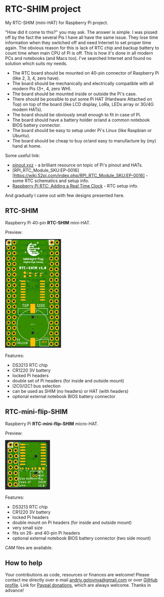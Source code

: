 # RTC-SHIM project

My RTC-SHIM (mini-HAT) for Raspberry Pi project.

"How did it come to this?" you may ask.
The answer is simple.
I was pissed off by the fact the several Pis I have all have the same issue.
They lose time information when they switched off and need Internet to set proper time again.
The obvious reason for this is lack of RTC chip and backup battery to count time when main CPU of Pi is off.
This is how it's done in all modern PCs and notebooks (and Macs too).
I've searched Internet and found no solution which suits my needs.

- The RTC board should be mounted on 40-pin connector of Raspberry Pi (like 2, 3, 4, zero have).
- The board should be mechanically and electrically compatible with all modern Pis (3+, 4, zero WH).
- The board should be mounted inside or outside the Pi's case.
- There should be possible to put some Pi HAT (Hardware Attached on Top) on top of the board (like LCD display, LoRa, LEDs array or 3G/4G modem HATs).
- The board should be obviously small enough to fit in case of Pi.
- The board should have a battery holder or/and a common notebook BIOS battery connector.
- The board should be easy to setup under Pi's Linux (like Raspbian or Ubuntu).
- The board should be cheap to buy or/and easy to manufacture by (my) hand at home.

Some useful link:

- [pinout.xyz](https://pinout.xyz/) - a brilliant resource on topic of Pi's pinout and HATs.
- [RPI_RTC_Module_SKU:EP-0016][https://wiki.52pi.com/index.php/RPI_RTC_Module_SKU:EP-0016] - some RTC schematics and setup info.
- [Raspberry Pi RTC: Adding a Real Time Clock](https://pimylifeup.com/raspberry-pi-rtc/) - RTC setup info.

And gradually I came out with few designs presented here.

## RTC-SHIM

Raspberry Pi 40-pin **RTC-SHIM** mini-HAT.

Preview:

![RTC-SHIM preview](RTC-SHIM.png)

Features:
- DS3213 RTC chip
- CR1220 3V battery
- locked Pi headers
- double set of Pi headers (for inside and outside mount)
- I2C0/I2C1 bus selection
- can be used as SHIM (no headers) or HAT (with headers)
- optional external notebook BIOS battery connector

## RTC-mini-flip-SHIM

Raspberry Pi **RTC-mini-flip-SHIM** micro-HAT.

Preview:

![RTC-mini-flip-SHIM preview](RTC-mini-flip-SHIM.png)

Features: 
- DS3213 RTC chip
- CR1220 3V battery
- locked Pi headers
- double mount on Pi headers (for inside and outside mount)
- very small size
- fits on 26- and 40-pin Pi headers
- optional external notebook BIOS battery connector (two side mount)

CAM files are available.

## How to help

Your contributions as code, resources or finances are welcome!
Please contact me directly over e-mail andriy.golovnya@gmail.com or over [GitHub profile](https://github.com/red-scorp).
Link for [Paypal donations](http://paypal.me/redscorp), which are always welcome.
Thanks in advance!
